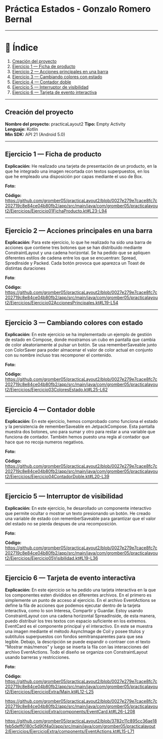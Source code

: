 # Práctica Estados - Gonzalo Romero Bernal

---

# 📑 Índice

1. [Creación del proyecto](#creación-del-proyecto)
2. [Ejercicio 1 — Ficha de producto](#ejercicio-1--ficha-de-producto)
3. [Ejercicio 2 — Acciones principales en una barra](#ejercicio-2--acciones-principales-en-una-barra)
4. [Ejercicio 3 — Cambiando colores con estado](#ejercicio-3--cambiando-colores-con-estado)
5. [Ejercicio 4 — Contador doble](#ejercicio-4--contador-doble)
6. [Ejercicio 5 — Interruptor de visibilidad](#ejercicio-5--interruptor-de-visibilidad)
7. [Ejercicio 6 — Tarjeta de evento interactiva](#ejercicio-6--tarjeta-de-evento-interactiva)


---

## Creación del proyecto
**Nombre del proyecto:** practicaLayout2
**Tipo:** Empty Activity  
**Lenguaje:** Kotlin  
**Min SDK:** API 21 (Android 5.0)

---

## Ejercicio 1 — Ficha de producto
**Explicación:** He realizado una tarjeta de presentación de un producto, en la que he integrado una imagen recortada con textos superpuestos, en los que he empleado una disposición por capas mediante el uso de Box.

**Foto:**

**Código:**
https://github.com/gromber05/practicaLayout2/blob/0027e279e7cace8fc7c202719c8e84ce04b80fb2/app/src/main/java/com/gromber05/practicalayout2/Ejercicios/Ejercicio01FichaProducto.kt#L23-L94

---

## Ejercicio 2 — Acciones principales en una barra

**Explicación:**  Para este ejercicio, lo que he realizado ha sido una barra de acciones que contiene tres botones que se han distribuido mediante ConstraintLayout y una cadena horizontal. Se ha pedido que se apliquen diferentes estilos de cadena entre los que se encuentran: Spread, SpredInside y Packed. Cada botón provoca que aparezca un Toast de distintas duraciones

**Foto**:

**Código:**
https://github.com/gromber05/practicaLayout2/blob/0027e279e7cace8fc7c202719c8e84ce04b80fb2/app/src/main/java/com/gromber05/practicalayout2/Ejercicios/Ejercicio02AccionesPrincipales.kt#L19-L54

---

## Ejercicio 3 — Cambiando colores con estado

**Explicación:** En este ejercicio se ha implementado un ejemplo de gestión de estado en Compose, donde mostramos un cubo en pantalla que cambia de color aleatoriamente al pulsar un botón. Se usa rememberSaveable junto con ColorSaver para poder almacenar el valor de color actual en conjunto con su nombre incluso tras recomponer el contenido. 

**Foto:**

**Código:**
https://github.com/gromber05/practicaLayout2/blob/0027e279e7cace8fc7c202719c8e84ce04b80fb2/app/src/main/java/com/gromber05/practicalayout2/Ejercicios/Ejercicio03ColoresEstado.kt#L25-L62

---

## Ejercicio 4 — Contador doble

**Explicación:** En este ejercicio, hemos comprobado como funciona el estado y la persistencia de rememberSaveable en JetpackCompose. Esta pantalla muestra dos botones, uno para sumar y otro para restar a una variable que funciona de contador. También hemos puesto una regla al contador que hace que no recoja numeros negativos.

**Foto:**

**Código:**
https://github.com/gromber05/practicaLayout2/blob/0027e279e7cace8fc7c202719c8e84ce04b80fb2/app/src/main/java/com/gromber05/practicalayout2/Ejercicios/Ejercicio04ContadorDoble.kt#L20-L39

---

## Ejercicio 5 — Interruptor de visibilidad

**Explicación:** En este ejercicio, he desarollado un componente interactivo que permite ocultar o mostrar un texto presionando un botón. He creado una variable de estado con rememberSaveable para garantizar que el valor del estado no se pierda despues de una recomposición.

**Foto:**

**Código:**
https://github.com/gromber05/practicaLayout2/blob/0027e279e7cace8fc7c202719c8e84ce04b80fb2/app/src/main/java/com/gromber05/practicalayout2/Ejercicios/Ejercicio05Visibilidad.kt#L19-L36

---

## Ejercicio 6 — Tarjeta de evento interactiva

**Explicación:** En este ejercicio se ha pedido una tarjeta interactiva en la que los componentes esten divididos en diferentes archivos. En el primero es simplemente un punto de acceso al ejercicio. En el archivo EventActions se define la fila de acciones que podemos ejecutar dentro de la tarjeta interactiva, como lo son Interesa, Compartir y Guardar.
Estoy usando ConstraintLayout con una cadena horizontal SpreadInside, de esta manera, puedo distribuir los tres textos con espacio suficiente en los extremos.
EventCard es el componente principal y el interactivo. En este se muestra una imagen mediante el método AsyncImage de Coil y posee titulos y subtitulos superpuestos con fondos semitransparentes para que sea legible. Debajo, la descripción se puede expandir o contraer con el texto "Mostrar más/menos" y luego se inserta la fila con las interacciones del archivo EventActions. Todo el diseño se organiza con ConstraintLayout usando barreras y restricciones.

**Foto:**

**Código:**
https://github.com/gromber05/practicaLayout2/blob/0027e279e7cace8fc7c202719c8e84ce04b80fb2/app/src/main/java/com/gromber05/practicalayout2/Ejercicios/EjercicioExtra/Main.kt#L12-L25

https://github.com/gromber05/practicaLayout2/blob/0027e279e7cace8fc7c202719c8e84ce04b80fb2/app/src/main/java/com/gromber05/practicalayout2/Ejercicios/EjercicioExtra/components/EventCard.kt#L26-L208

https://github.com/gromber05/practicaLayout2/blob/3782c11c895cc36ae18feb5deff0180c5d90f4a0/app/src/main/java/com/gromber05/practicalayout2/Ejercicios/EjercicioExtra/components/EventActions.kt#L15-L71